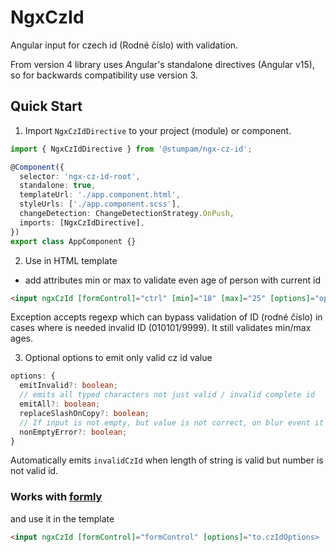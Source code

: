 # NgxCzId

Angular input for czech id (Rodné číslo) with validation.

From version 4 library uses Angular's standalone directives (Angular v15), so for backwards compatibility use version 3.

## Quick Start

1. Import `NgxCzIdDirective` to your project (module) or component.

```typescript
import { NgxCzIdDirective } from '@stumpam/ngx-cz-id';

@Component({
  selector: 'ngx-cz-id-root',
  standalone: true,
  templateUrl: './app.component.html',
  styleUrls: ['./app.component.scss'],
  changeDetection: ChangeDetectionStrategy.OnPush,
  imports: [NgxCzIdDirective],
})
export class AppComponent {}
```

2. Use in HTML template

- add attributes min or max to validate even age of person with current id

```HTML
<input ngxCzId [formControl]="ctrl" [min]="18" [max]="25" [options]="options" [exception]="exception">
```

Exception accepts regexp which can bypass validation of ID (rodné číslo) in cases where is needed invalid ID (010101/9999). It still validates min/max ages.

3. Optional options to emit only valid cz id value

```typescript
options: {
  emitInvalid?: boolean;
  // emits all typed characters not just valid / invalid complete id
  emitAll?: boolean;
  replaceSlashOnCopy?: boolean;
  // If input is not empty, but value is not correct, on blur event it will fire validation
  nonEmptyError?: boolean;
}
```

Automatically emits `invalidCzId` when length of string is valid but number is not valid id.

### Works with [formly](https://formly.dev)

and use it in the template

```HTML
<input ngxCzId [formControl]="formControl" [options]="to.czIdOptions>
```
